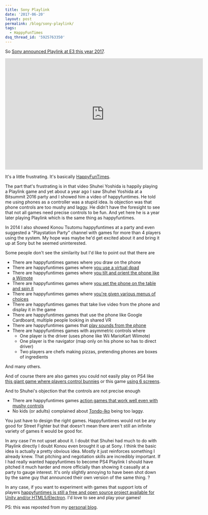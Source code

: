 ```yaml
---
title: Sony Playlink
date: '2017-06-20'
layout: post
permalink: /blog/sony-playlink/
tags:
  - HappyFunTimes
dsq_thread_id: '5925763350'
---
```

So [Sony announced Playlink at E3 this year 2017](https://blog.us.playstation.com/2017/06/12/introducing-playlink-for-ps4/).

<div class="gman-border-bshadow" align="center"><iframe width="640" height="360" src="https://www.youtube.com/embed/rDAxfMpriAU" frameborder="0" allowfullscreen=""></iframe></div>

It's a little frustrating. It's basically [HappyFunTimes](http://docs.happyfuntimes.net).

The part that's frustrating is in that video Shuhei Yoshida is happily playing
a Playlink game and yet about a year ago I saw Shuhei Yoshida at a Bitsummit
2016 party and I showed him a video of happyfuntimes. He told me using phones
as a controller was a stupid idea. Is objection was that phone controls are too
mushy and laggy. He didn't have the foresight to see that not all games need
precise controls to be fun. And yet here he is a year later playing Playlink
which is the same thing as happyfuntimes.

In 2014 I also showed Konou Tsutomu happyfuntimes at a party and even suggested
a "Playstation Party" channel with games for more than 4 players using the
system. My hope was maybe he'd get excited about it and bring it up at Sony but
he seemed uninterested.

Some people don't see the similarity but I'd like to point out that there are

<ul><li>There are happyfuntimes games where you draw on the phone</li><li>There are happyfuntimes games where <a href="https://greggman.itch.io/boomboom">you use a virtual dpad</a></li><li>There are happyfuntimes games where <a href="https://greggman.itch.io/flutterby">you tilt and orient the phone like a Wiimote</a></li>
<li>There are happyfuntimes games where <a href="http://xander-underwhelm.com/projects/SavvyChopper">you set the phone on the table and spin it</a></li>
<li>There are happyfuntimes games where <a href="http://games.ucla.edu/game/nuclear-family/">you're given various menus of choices</a></li>
<li>There are happyfuntimes games that take live video from the phone and display it in the game</li>
<li>There are happyfuntimes games that use the phone like Google Cardboard, multiple people looking in shared VR</li>
<li>There are happyfuntimes games that <a href="https://greggman.itch.io/powpow">play sounds from the phone</a></li>
<li>There are happyfuntimes games with asymmetric controls where 
  <ul>
  <li>One player is the driver (uses phone like Wii MarioKart Wiimote)</li>
  <li>One player is the navigator (map only on his phone so has to direct driver)</li>
  <li>Two players are chefs making pizzas, pretending phones are boxes of ingredients</li>
  </ul>
</li>
</ul>

And many others.

And of course there are also games you could not easily play on PS4 like [this giant game where players control bunnies](https://www.youtube.com/watch?v=jEKlTBiN9Gc&) or this game [using 6 screens](https://greggman.github.io/hft-tonde-iko/).

And to Shuhei's objection that the controls are not precise enough

<ul>
  <li>There are happyfuntimes games <a href="https://www.youtube.com/watch?v=OjFLA6qAQrk">action games that work well even with mushy controls</a></li>
  <li>No kids (or adults) complained about <a href="https://www.youtube.com/watch?v=aFMNmKYE8KM">Tondo-Iko</a> being too laggy.</li>
</ul>

You just have to design the right games. Happyfuntimes would not be any good
for Street Fighter but that doesn't mean there aren't still an infinite variety
of games it would be good for.

In any case I'm not upset about it. I doubt that Shuhei had much to do with
Playlink directly I doubt Konou even brought it up at Sony. I think the basic
idea is actually a pretty obvious idea. Mostly it just reinforces something I
already knew. That pitching and negotiation skills are incredibly important. If
I had really wanted happyfuntimes to become PS4 Playlink I should have pitched
it much harder and more officially than showing it casually at a party to gauge
interest. It's only slightly annoying to have been shot down by the same guy
that announced their own version of the same thing. ?

In any case, if you want to experiment with games that support lots of players [happyfuntimes is still a free and open source project available for Unity and/or HTML5/Electron](http://docs.happyfuntimes.net). I'd love to see and play your games!

PS: this was reposted from my [personal blog](http://games.greggman.com).